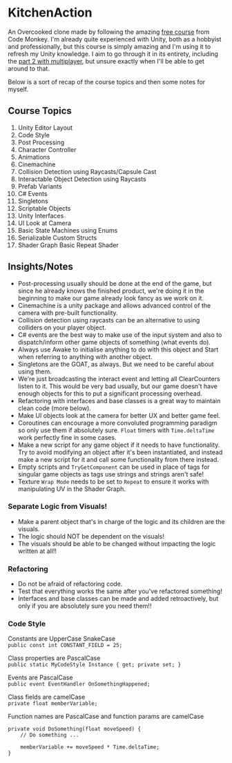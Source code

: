 # KitchenAction

An Overcooked clone made by following the amazing [free course](https://www.youtube.com/watch?v=AmGSEH7QcDg) from Code Monkey.
I'm already quite experienced with Unity, both as a hobbyist and professionally, but this course is simply amazing and I'm using it to refresh my Unity knowledge. I aim to go through it in its entirety, including the [part 2 with multiplayer](https://www.youtube.com/watch?v=7glCsF9fv3s), but unsure exactly when I'll be able to get around to that.

Below is a sort of recap of the course topics and then some notes for myself.

## Course Topics
1. Unity Editor Layout
2. Code Style
3. Post Processing
4. Character Controller
5. Animations
6. Cinemachine
7. Collision Detection using Raycasts/Capsule Cast
8. Interactable Object Detection using Raycasts
9. Prefab Variants
10. C# Events
11. Singletons
12. Scriptable Objects
13. Unity Interfaces
14. UI Look at Camera
15. Basic State Machines using Enums
16. Serializable Custom Structs
17. Shader Graph Basic Repeat Shader

## Insights/Notes
- Post-processing usually should be done at the end of the game, but since he already knows the finished product, we're doing it in the beginning to make our game already look fancy as we work on it.
- Cinemachine is a unity package and allows advanced control of the camera with pre-built functionality.
- Collision detection using raycasts can be an alternative to using colliders on your player object.
- C# events are the best way to make use of the input system and also to dispatch/inform other game objects of something (what events do).
- Always use Awake to initialise anything to do with this object and Start when referring to anything with another object.
- Singletons are the GOAT, as always. But we need to be careful about using them.
- We're just broadcasting the interact event and letting all ClearCounters listen to it. This would be very bad usually, but our game doesn't have enough objects for this to put a significant processing overhead.
- Refactoring with interfaces and base classes is a great way to maintain clean code (more below).
- Make UI objects look at the camera for better UX and better game feel.
- Coroutines can encourage a more convoluted programming paradigm so only use them if absolutely sure. `Float` timers with `Time.deltaTime` work perfectly fine in some cases.
- Make a new script for any game object if it needs to have functionality. Try to avoid modifying an object after it's been instantiated, and instead make a new script for it and call some functionality from there instead.
- Empty scripts and `TryGetComponent` can be used in place of tags for singular game objects as tags use strings and strings aren't safe!
- Texture `Wrap Mode` needs to be set to `Repeat` to ensure it works with manipulating UV in the Shader Graph.

### Separate Logic from Visuals!
- Make a parent object that's in charge of the logic and its children are the visuals.
- The logic should NOT be dependent on the visuals!
- The visuals should be able to be changed without impacting the logic written at all!!

### Refactoring
- Do not be afraid of refactoring code.
- Test that everything works the same after you've refactored something!
- Interfaces and base classes can be made and added retroactively, but only if you are absolutely sure you need them!!

### Code Style

Constants are UpperCase SnakeCase  
`public const int CONSTANT_FIELD = 25;`

Class properties are PascalCase  
`public static MyCodeStyle Instance { get; private set; }`

Events are PascalCase  
`public event EventHandler OnSomethingHappened;`

Class fields are camelCase  
`private float memberVariable;`

Function names are PascalCase and function params are camelCase

```
private void DoSomething(float moveSpeed) {
    // Do something ...
    
    memberVariable += moveSpeed * Time.deltaTime;
}
```